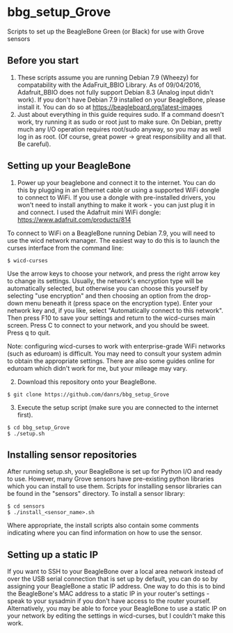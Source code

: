 # bbg_setup_Grove
Scripts to set up the BeagleBone Green (or Black) for use with Grove sensors

## Before you start
1. These scripts assume you are running Debian 7.9 (Wheezy) for compatability with the AdaFruit_BBIO Library. As of 09/04/2016, Adafruit_BBIO does not fully support Debian 8.3 (Analog input didn't work). If you don't have Debian 7.9 installed on your BeagleBone, please install it. You can do so at https://beagleboard.org/latest-images
3. Just about everything in this guide requires sudo. If a command doesn't work, try running it as sudo or root just to make sure. On Debian, pretty much any I/O operation requires root/sudo anyway, so you may as well log in as root. (Of course, great power -> great responsibility and all that. Be careful).

## Setting up your BeagleBone
1. Power up your beaglebone and connect it to the internet. You can do this by plugging in an Ethernet cable or using a supported WiFi dongle to connect to WiFi. If you use a dongle with pre-installed drivers, you won't need to install anything to make it work - you can just plug it in and connect. I used the Adafruit mini WiFi dongle: https://www.adafruit.com/products/814

 To connect to WiFi on a BeagleBone running Debian 7.9, you will need to use the wicd network manager. The easiest way to do this is to launch the curses interface from the command line:
 ```
 $ wicd-curses
 ```
 Use the arrow keys to choose your network, and press the right arrow key to change its settings. Usually, the network's encryption type will be automatically selected, but otherwise you can choose this yourself by selecting "use encryption" and then choosing an option from the drop-down menu beneath it (press space on the encryption type). Enter your network key and, if you like, select "Automatically connect to this network". Then press F10 to save your settings and return to the wicd-curses main screen. Press C to connect to your network, and you should be sweet. Press q to quit.
 
 Note: configuring wicd-curses to work with enterprise-grade WiFi networks (such as eduroam) is difficult. You may need to consult your system admin to obtain the appropriate settings. There are also some guides online for eduroam which didn't work for me, but your mileage may vary.

2. Download this repository onto your BeagleBone.
 ```
 $ git clone https://github.com/danrs/bbg_setup_Grove
 ```
 
3. Execute the setup script (make sure you are connected to the internet first).
 ```
 $ cd bbg_setup_Grove
 $ ./setup.sh
 ```

## Installing sensor repositories
After running setup.sh, your BeagleBone is set up for Python I/O and ready to use. However, many Grove sensors have pre-existing python libraries which you can install to use them. Scripts for installing sensor libraries can be found in the "sensors" directory. To install a sensor library:
```
$ cd sensors
$ ./install_<sensor_name>.sh
```
Where appropriate, the install scripts also contain some comments indicating where you can find information on how to use the sensor.

## Setting up a static IP
If you want to SSH to your BeagleBone over a local area network instead of over the USB serial connection that is set up by default, you can do so by assigning your BeagleBone a static IP address. One way to do this is to bind the BeagleBone's MAC address to a static IP in your router's settings - speak to your sysadmin if you don't have access to the router yourself. Alternatively, you may be able to force your BeagleBone to use a static IP on your network by editing the settings in wicd-curses, but I couldn't make this work.
